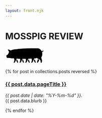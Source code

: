 ```yaml
---
layout: front.njk
---
```


<h1>MOSSPIG REVIEW</h1>
<img src="/img/mosspig_logo.png" height=50px />

{% for post in collections.posts reversed %}
<h3><a href="{{ post.url }}">{{ post.data.pageTitle }}</a></h3>
<em>{{ post.date | date: "%Y-%m-%d" }}. </em> </br>{{ post.data.blurb }}

{% endfor %}

